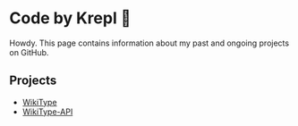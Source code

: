 # Code by Krepl 🐳
Howdy. This page contains information about my past and ongoing projects on GitHub.

## Projects
- [WikiType](https://krepl.github.io/WikiType/)
- [WikiType-API](https://krepl.github.io/WikiType-API/)
